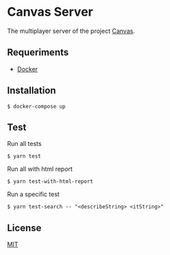 # Canvas Server

The multiplayer server of the project [Canvas](https://github.com/iammateus/Canvas).

## Requeriments

- [Docker](https://docs.docker.com/)

## Installation

    $ docker-compose up

## Test

Run all tests

    $ yarn test

Run all with html report

    $ yarn test-with-html-report

Run a specific test

    $ yarn test-search -- "<describeString> <itString>"
    
## License
[MIT](https://github.com/iammateus/canvas-server/blob/main/LICENSE)
